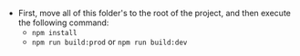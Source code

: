 - First, move all of this folder's to the root of the project, and then execute the following command:
    - `npm install`
    - `npm run build:prod` or `npm run build:dev`
